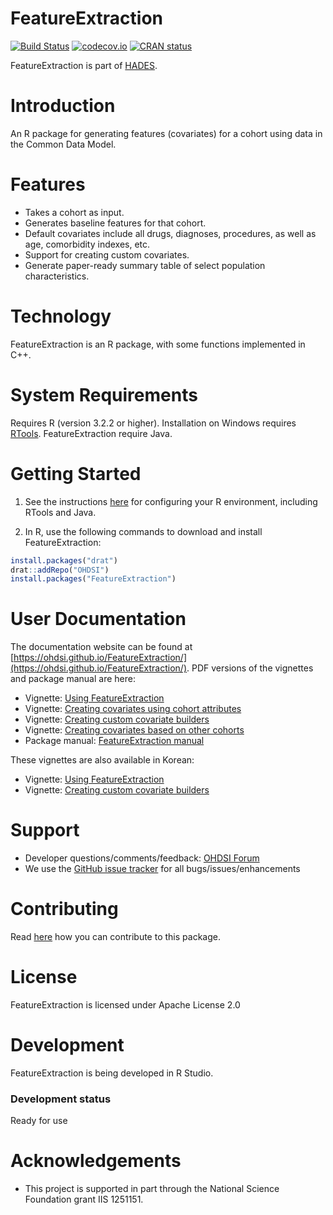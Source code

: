 FeatureExtraction
=================

[![Build Status](https://github.com/OHDSI/FeatureExtraction/workflows/R-CMD-check/badge.svg)](https://github.com/OHDSI/FeatureExtraction/actions?query=workflow%3AR-CMD-check)
[![codecov.io](https://codecov.io/github/OHDSI/FeatureExtraction/coverage.svg?branch=main)](https://app.codecov.io/github/OHDSI/FeatureExtraction?branch=main)
[![CRAN status](https://www.r-pkg.org/badges/version/FeatureExtraction)](https://CRAN.R-project.org/package=FeatureExtraction)

FeatureExtraction is part of [HADES](https://ohdsi.github.io/Hades/).

Introduction
============
An R package for generating features (covariates) for a cohort using data in the Common Data Model.

Features
========
- Takes a cohort as input.
- Generates baseline features for that cohort.
- Default covariates include all drugs, diagnoses, procedures, as well as age, comorbidity indexes, etc.
- Support for creating custom covariates.
- Generate paper-ready summary table of select population characteristics.

Technology
==========
FeatureExtraction is an R package, with some functions implemented in C++.

System Requirements
===================
Requires R (version 3.2.2 or higher). Installation on Windows requires [RTools](https://cran.r-project.org/bin/windows/Rtools/). FeatureExtraction require Java.

Getting Started
===============
1. See the instructions [here](https://ohdsi.github.io/Hades/rSetup.html) for configuring your R environment, including RTools and Java.

3. In R, use the following commands to download and install FeatureExtraction:

  ```r
  install.packages("drat")
  drat::addRepo("OHDSI")
  install.packages("FeatureExtraction")
  ```

User Documentation
==================
The documentation website can be found at [https://ohdsi.github.io/FeatureExtraction/](https://ohdsi.github.io/FeatureExtraction/). PDF versions of the vignettes and package manual are here:

* Vignette: [Using FeatureExtraction](https://raw.githubusercontent.com/OHDSI/FeatureExtraction/main/inst/doc/UsingFeatureExtraction.pdf)
* Vignette: [Creating covariates using cohort attributes](https://raw.githubusercontent.com/OHDSI/FeatureExtraction/main/inst/doc/CreatingCovariatesUsingCohortAttributes.pdf)
* Vignette: [Creating custom covariate builders](https://raw.githubusercontent.com/OHDSI/FeatureExtraction/main/inst/doc/CreatingCustomCovariateBuilders.pdf)
* Vignette: [Creating covariates based on other cohorts](https://raw.githubusercontent.com/OHDSI/FeatureExtraction/main/inst/doc/CreatingCovariatesBasedOnOtherCohorts.pdf)
* Package manual: [FeatureExtraction manual](https://raw.githubusercontent.com/OHDSI/FeatureExtraction/main/extras/FeatureExtraction.pdf) 

These vignettes are also available in Korean:

* Vignette: [Using FeatureExtraction](https://raw.githubusercontent.com/OHDSI/FeatureExtraction/main/inst/doc/UsingFeatureExtractionKorean.pdf)
* Vignette: [Creating custom covariate builders](https://raw.githubusercontent.com/OHDSI/FeatureExtraction/main/inst/doc/CreatingCustomCovariateBuildersKorean.pdf)


Support
=======
* Developer questions/comments/feedback: <a href="http://forums.ohdsi.org/c/developers">OHDSI Forum</a>
* We use the <a href="https://github.com/OHDSI/FeatureExtraction/issues">GitHub issue tracker</a> for all bugs/issues/enhancements

Contributing
============
Read [here](https://ohdsi.github.io/Hades/contribute.html) how you can contribute to this package.

License
=======
FeatureExtraction is licensed under Apache License 2.0

Development
===========
FeatureExtraction is being developed in R Studio.

### Development status

Ready for use

# Acknowledgements
- This project is supported in part through the National Science Foundation grant IIS 1251151.
